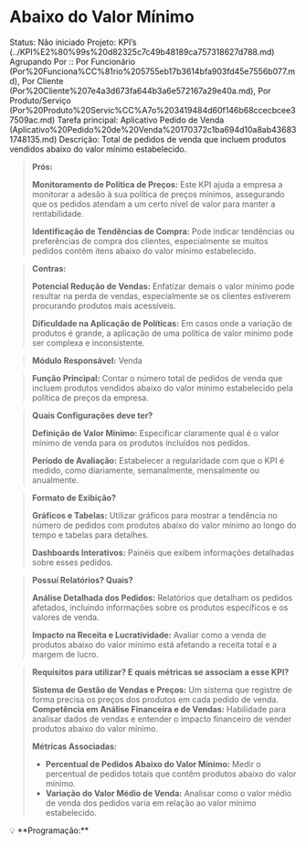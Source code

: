 # Abaixo do Valor Mínimo

Status: Não iniciado
Projeto: KPI’s (../KPI%E2%80%99s%20d82325c7c49b48189ca757318627d788.md)
Agrupando Por :: Por Funcionário (Por%20Funciona%CC%81rio%205755eb17b3614bfa903fd45e7556b077.md), Por Cliente (Por%20Cliente%207e4a3d673fa644b3a6e572167a29e40a.md), Por Produto/Serviço (Por%20Produto%20Servic%CC%A7o%203419484d60f146b68ccecbcee37509ac.md)
Tarefa principal: Aplicativo Pedido de Venda (Aplicativo%20Pedido%20de%20Venda%20170372c1ba694d10a8ab436831748135.md)
Descrição: Total de pedidos de venda que incluem produtos vendidos abaixo do valor mínimo estabelecido.

> **Prós:**
> 
> 
> **Monitoramento de Política de Preços:** Este KPI ajuda a empresa a monitorar a adesão à sua política de preços mínimos, assegurando que os pedidos atendam a um certo nível de valor para manter a rentabilidade.
> 
> **Identificação de Tendências de Compra:** Pode indicar tendências ou preferências de compra dos clientes, especialmente se muitos pedidos contêm itens abaixo do valor mínimo estabelecido.
> 

> **Contras:**
> 
> 
> **Potencial Redução de Vendas:** Enfatizar demais o valor mínimo pode resultar na perda de vendas, especialmente se os clientes estiverem procurando produtos mais acessíveis.
> 
> **Dificuldade na Aplicação de Políticas:** Em casos onde a variação de produtos é grande, a aplicação de uma política de valor mínimo pode ser complexa e inconsistente.
> 

> **Módulo Responsável:**
Venda
> 

> **Função Principal:**
Contar o número total de pedidos de venda que incluem produtos vendidos abaixo do valor mínimo estabelecido pela política de preços da empresa.
> 

> **Quais Configurações deve ter?**
> 
> 
> **Definição de Valor Mínimo:** Especificar claramente qual é o valor mínimo de venda para os produtos incluídos nos pedidos.
> 
> **Período de Avaliação:** Estabelecer a regularidade com que o KPI é medido, como diariamente, semanalmente, mensalmente ou anualmente.
> 

> **Formato de Exibição?**
> 
> 
> **Gráficos e Tabelas:** Utilizar gráficos para mostrar a tendência no número de pedidos com produtos abaixo do valor mínimo ao longo do tempo e tabelas para detalhes.
> 
> **Dashboards Interativos:** Painéis que exibem informações detalhadas sobre esses pedidos.
> 

> **Possuí Relatórios? Quais?**
> 
> 
> **Análise Detalhada dos Pedidos:** Relatórios que detalham os pedidos afetados, incluindo informações sobre os produtos específicos e os valores de venda.
> 
> **Impacto na Receita e Lucratividade:** Avaliar como a venda de produtos abaixo do valor mínimo está afetando a receita total e a margem de lucro.
> 

> **Requisitos para utilizar? E quais métricas se associam a esse KPI?**
> 
> 
> **Sistema de Gestão de Vendas e Preços:** Um sistema que registre de forma precisa os preços dos produtos em cada pedido de venda.
> **Competência em Análise Financeira e de Vendas:** Habilidade para analisar dados de vendas e entender o impacto financeiro de vender produtos abaixo do valor mínimo.
> 
> **Métricas Associadas:**
> 
> - **Percentual de Pedidos Abaixo do Valor Mínimo:** Medir o percentual de pedidos totais que contêm produtos abaixo do valor mínimo.
> - **Variação do Valor Médio de Venda:** Analisar como o valor médio de venda dos pedidos varia em relação ao valor mínimo estabelecido.

<aside>
💡 **Programação:**

</aside>